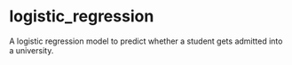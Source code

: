 # logistic_regression
 A logistic regression model to predict whether a student gets admitted into a university.
